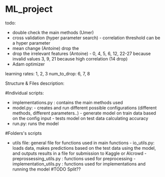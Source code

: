 # ML_project

todo:
* double check the main methods (Umer) 
* cross validation (hyper parameter search) - correlation threshold can be a hyper parameter 
* mean change (Antoine) drop the 
* drop the irrelevant features (Antoine) - 0, 4, 5, 6, 12, 22-27 because invalid values  3, 9, 21  because high correlation (14 drop)
* Adam optimizer

learning rates: 1, 2, 3
num_to_drop: 6, 7, 8



Structure & Files description:

#Individual scripts:

* implementations.py : contains the main methods used
* model.py: - creates and run different possible configurations (different methods, different parameters..)
            - generate model on train data based on the config input
            - tests model on test data calculating accuracy
* run.py: runs the model

#Folders's scripts

* utils file: general file for functions used in main functions
            - io_utils.py: loads data, makes predictions based on the test data using the model, and outputs results in a file for submission to Kaggle or AIcrowd
            - preprossessing_utils.py : functions used for preprocessing 
            - implementation_utils.py : functions used for implementations and running the model #TODO Split??
            
